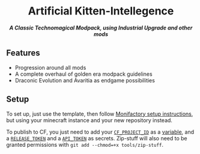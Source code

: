 <h1 align="center">Artificial Kitten-Intellegence</h1>
<p align="center"><b><i>A Classic Technomagical Modpack, using Industrial Upgrade and other mods</i></b></p>

## Features
- Progression around all mods
- A complete overhaul of golden era modpack guidelines
- Draconic Evolution and Avaritia as endgame possibilities



## Setup
To set up, just use the template, then follow [Monifactory setup instructions](https://github.com/ThePansmith/Monifactory/blob/main/CONTRIBUTING.md#setting-up-an-instance-repository-for-use-in-dev), but using your minecraft instance and your new repository instead.

To publish to CF, you just need to add your [`CF_PROJECT_ID`](https://github.com/user-attachments/assets/cf1eb689-ced9-475f-9cdc-f044699f3c2d) as a [variable](https://github.com/user-attachments/assets/69edf220-b1e8-4e71-aa2c-f43b4a302fef), and a [`RELEASE_TOKEN`](https://authors-old.curseforge.com/account/api-tokens) and a [`API_TOKEN`](https://support.curseforge.com/en/support/solutions/articles/9000208346-about-the-curseforge-api-and-how-to-apply-for-a-key#key) as secrets. Zip-stuff will also need to be granted permissions with `git add --chmod=+x tools/zip-stuff`.
